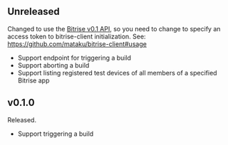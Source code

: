 ## Unreleased

Changed to use the [Bitrise v0.1 API](https://devcenter.bitrise.io/en/api.html), so you need to change to specify an access token to bitrise-client initialization. See: https://github.com/mataku/bitrise-client#usage

- Support endpoint for triggering a build
- Support aborting a build
- Support listing registered test devices of all members of a specified Bitrise app

## v0.1.0

Released.

- Support triggering a build

